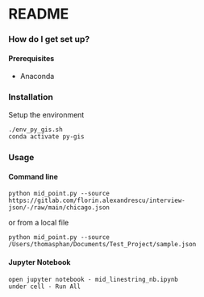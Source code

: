 # README #

### How do I get set up? ###

#### Prerequisites ####

* Anaconda

### Installation ###

Setup the environment
```bash
./env_py_gis.sh
conda activate py-gis
```

### Usage ###

#### Command line ####
```
python mid_point.py --source https://gitlab.com/florin.alexandrescu/interview-json/-/raw/main/chicago.json
```

or from a local file
```
python mid_point.py --source /Users/thomasphan/Documents/Test_Project/sample.json
```

#### Jupyter Notebook ####
```
open jupyter notebook - mid_linestring_nb.ipynb 
under cell - Run All
```
